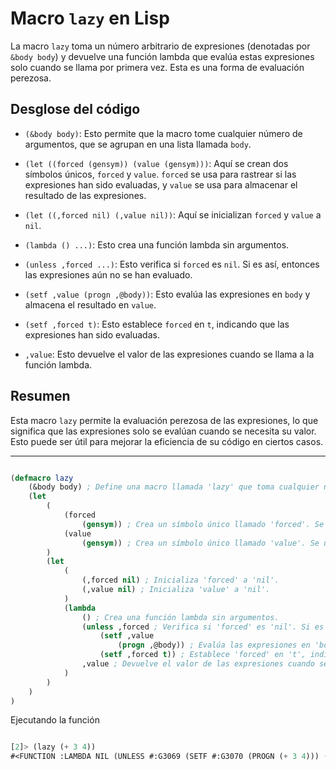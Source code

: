 # Macro `lazy` en Lisp

La macro `lazy` toma un número arbitrario de expresiones (denotadas por `&body body`) y devuelve una función lambda que evalúa estas expresiones solo cuando se llama por primera vez. Esta es una forma de evaluación perezosa.

## Desglose del código

- `(&body body)`: Esto permite que la macro tome cualquier número de argumentos, que se agrupan en una lista llamada `body`.

- `(let ((forced (gensym)) (value (gensym)))`: Aquí se crean dos símbolos únicos, `forced` y `value`. `forced` se usa para rastrear si las expresiones han sido evaluadas, y `value` se usa para almacenar el resultado de las expresiones.

- `(let ((,forced nil) (,value nil))`: Aquí se inicializan `forced` y `value` a `nil`.

- `(lambda () ...)`: Esto crea una función lambda sin argumentos.

- `(unless ,forced ...)`: Esto verifica si `forced` es `nil`. Si es así, entonces las expresiones aún no se han evaluado.

- `(setf ,value (progn ,@body))`: Esto evalúa las expresiones en `body` y almacena el resultado en `value`.

- `(setf ,forced t)`: Esto establece `forced` en `t`, indicando que las expresiones han sido evaluadas.

- `,value`: Esto devuelve el valor de las expresiones cuando se llama a la función lambda.

## Resumen

Esta macro `lazy` permite la evaluación perezosa de las expresiones, lo que significa que las expresiones solo se evalúan cuando se necesita su valor. Esto puede ser útil para mejorar la eficiencia de su código en ciertos casos.

---

``` lisp

(defmacro lazy 
    (&body body) ; Define una macro llamada 'lazy' que toma cualquier número de argumentos y los agrupa en una lista llamada 'body'.
    (let 
        (
            (forced 
                (gensym)) ; Crea un símbolo único llamado 'forced'. Se usa para rastrear si las expresiones han sido evaluadas.
            (value 
                (gensym)) ; Crea un símbolo único llamado 'value'. Se usa para almacenar el resultado de las expresiones.
        )
        (let 
            (
                (,forced nil) ; Inicializa 'forced' a 'nil'.
                (,value nil) ; Inicializa 'value' a 'nil'.
            )
            (lambda 
                () ; Crea una función lambda sin argumentos.
                (unless ,forced ; Verifica si 'forced' es 'nil'. Si es así, entonces las expresiones aún no se han evaluado.
                    (setf ,value 
                        (progn ,@body)) ; Evalúa las expresiones en 'body' y almacena el resultado en 'value'.
                    (setf ,forced t)) ; Establece 'forced' en 't', indicando que las expresiones han sido evaluadas.
                ,value ; Devuelve el valor de las expresiones cuando se llama a la función lambda.
            )
        )
    )
)

```

Ejecutando la función

``` lisp

[2]> (lazy (+ 3 4))
#<FUNCTION :LAMBDA NIL (UNLESS #:G3069 (SETF #:G3070 (PROGN (+ 3 4))) (SETF #:G3069 T)) #:G3070>

```
